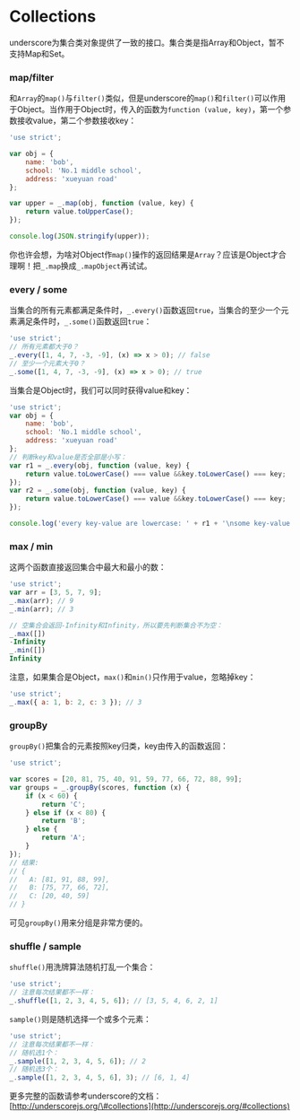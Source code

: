 # Collections

underscore为集合类对象提供了一致的接口。集合类是指Array和Object，暂不支持Map和Set。

### map/filter

和`Array`的`map()`与`filter()`类似，但是underscore的`map()`和`filter()`可以作用于Object。当作用于Object时，传入的函数为`function (value, key)`，第一个参数接收value，第二个参数接收key：

```js
'use strict';

var obj = {
    name: 'bob',
    school: 'No.1 middle school',
    address: 'xueyuan road'
};

var upper = _.map(obj, function (value, key) {
    return value.toUpperCase();
});

console.log(JSON.stringify(upper));
```

你也许会想，为啥对Object作`map()`操作的返回结果是`Array`？应该是Object才合理啊！把`_.map`换成`_.mapObject`再试试。

### every / some

当集合的所有元素都满足条件时，`_.every()`函数返回`true`，当集合的至少一个元素满足条件时，`_.some()`函数返回`true`：

```js
'use strict';
// 所有元素都大于0？
_.every([1, 4, 7, -3, -9], (x) => x > 0); // false
// 至少一个元素大于0？
_.some([1, 4, 7, -3, -9], (x) => x > 0); // true
```

当集合是Object时，我们可以同时获得value和key：

```js
'use strict';
var obj = {
    name: 'bob',
    school: 'No.1 middle school',
    address: 'xueyuan road'
};
// 判断key和value是否全部是小写：
var r1 = _.every(obj, function (value, key) {
    return value.toLowerCase() === value &&key.toLowerCase() === key;
});
var r2 = _.some(obj, function (value, key) {
    return value.toLowerCase() === value &&key.toLowerCase() === key;
});

console.log('every key-value are lowercase: ' + r1 + '\nsome key-value are lowercase: ' + r2);
```

### max / min

这两个函数直接返回集合中最大和最小的数：

```js
'use strict';
var arr = [3, 5, 7, 9];
_.max(arr); // 9
_.min(arr); // 3

// 空集合会返回-Infinity和Infinity，所以要先判断集合不为空：
_.max([])
-Infinity
_.min([])
Infinity
```

注意，如果集合是Object，`max()`和`min()`只作用于value，忽略掉key：

```js
'use strict';
_.max({ a: 1, b: 2, c: 3 }); // 3
```

### groupBy

`groupBy()`把集合的元素按照key归类，key由传入的函数返回：

```js
'use strict';

var scores = [20, 81, 75, 40, 91, 59, 77, 66, 72, 88, 99];
var groups = _.groupBy(scores, function (x) {
    if (x < 60) {
        return 'C';
    } else if (x < 80) {
        return 'B';
    } else {
        return 'A';
    }
});
// 结果:
// {
//   A: [81, 91, 88, 99],
//   B: [75, 77, 66, 72],
//   C: [20, 40, 59]
// }
```

可见`groupBy()`用来分组是非常方便的。

### shuffle / sample

`shuffle()`用洗牌算法随机打乱一个集合：

```js
'use strict';
// 注意每次结果都不一样：
_.shuffle([1, 2, 3, 4, 5, 6]); // [3, 5, 4, 6, 2, 1]
```

`sample()`则是随机选择一个或多个元素：

```js
'use strict';
// 注意每次结果都不一样：
// 随机选1个：
_.sample([1, 2, 3, 4, 5, 6]); // 2
// 随机选3个：
_.sample([1, 2, 3, 4, 5, 6], 3); // [6, 1, 4]
```

更多完整的函数请参考underscore的文档：[http://underscorejs.org/\#collections](http://underscorejs.org/#collections)